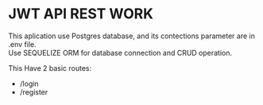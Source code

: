 # JWT API REST WORK

This aplication use Postgres database, and its contections parameter are in .env file.  
Use SEQUELIZE ORM for database connection and CRUD operation.

This Have 2 basic routes:
- /login
- /register

